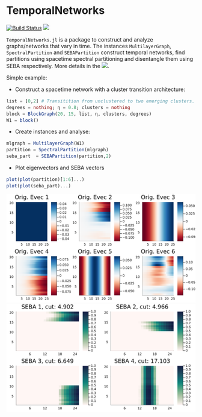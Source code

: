 # TemporalNetworks

[![Build Status](https://github.com/mkalia94/TemporalNetworks.jl/actions/workflows/CI.yml/badge.svg?branch=main)](https://github.com/mkalia94/TemporalNetworks.jl/actions/workflows/CI.yml?query=branch%3Amain)
[![](https://img.shields.io/badge/docs-dev-blue.svg)](https://mkalia.com/TemporalNetworks.jl/dev/)

`TemporalNetworks.jl` is a package to construct and analyze graphs/networks that vary in time. The instances `MultilayerGraph`, `SpectralPartition` and `SEBAPartition`  construct temporal networks, find partitions using spacetime spectral partitioning and disentangle them using SEBA respectively. More details in the [![](https://img.shields.io/badge/docs-dev-blue.svg)](https://mkalia.com/TemporalNetworks.jl/dev/).


Simple example:

- Construct a spacetime network with a cluster transition architecture:

```julia
list = [0,2] # Transitition from unclustered to two emerging clusters.
degrees = nothing; η = 0.8; clusters = nothing
block = BlockGraph(20, 15, list, η, clusters, degrees)
W1 = block()
```
- Create instances and analyse:

```julia
mlgraph = MultilayerGraph(W1)
partition = SpectralPartition(mlgraph) 
seba_part  = SEBAPartition(partition,2)
```

- Plot eigenvectors and SEBA vectors
```julia
plot(plot(partition)[1:6]...)
plot(plot(seba_part)...)
```

![](docs/src/figs/evecs.svg)
![](docs/src/figs/SEBA.svg)


